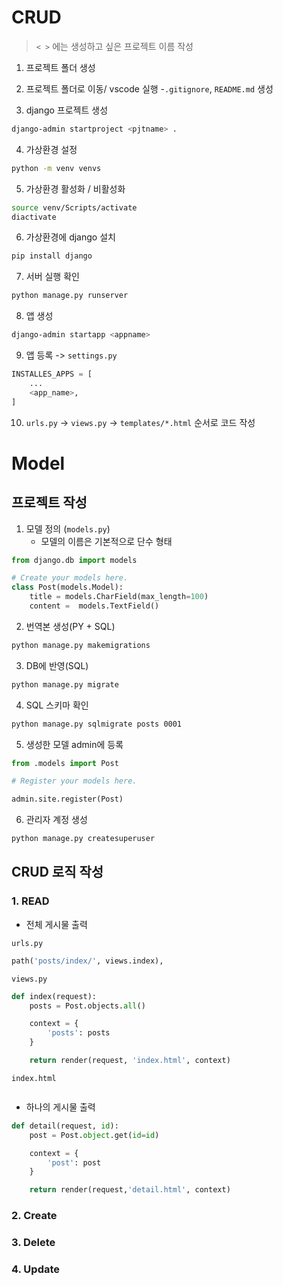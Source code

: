 # CRUD
> `< >` 에는 생성하고 싶은 프로젝트 이름 작성


1. 프로젝트 폴더 생성

2. 프로젝트 폴더로 이동/ vscode 실행
    -`.gitignore`, `README.md` 생성
3. django 프로젝트 생성
```bash
django-admin startproject <pjtname> .
```

4. 가상환경 설정
```bash
python -m venv venvs
```

5. 가상환경 활성화 / 비활성화
```bash
source venv/Scripts/activate
diactivate
```

6. 가상환경에 django 설치
```bash
pip install django
```

7. 서버 실행 확인
```bash
python manage.py runserver
```

8. 앱 생성
```bash
django-admin startapp <appname>
```
9. 앱 등록 -> `settings.py`
```python
INSTALLES_APPS = [
    ...
    <app_name>,
]
```

10. `urls.py` -> `views.py` -> `templates/*.html` 순서로 코드 작성

# Model
## 프로젝트 작성

1. 모델 정의 (`models.py`)
    - 모델의 이름은 기본적으로 단수 형태

```python 
from django.db import models

# Create your models here.
class Post(models.Model):
    title = models.CharField(max_length=100)
    content =  models.TextField()
```

2. 번역본 생성(PY + SQL)
```bash
python manage.py makemigrations
```

3. DB에 반영(SQL)
```bash
python manage.py migrate
```

4. SQL 스키마 확인
```bash
python manage.py sqlmigrate posts 0001
```

5. 생성한 모델 admin에 등록
```python
from .models import Post 

# Register your models here.

admin.site.register(Post)
```

6. 관리자 계정 생성
```bash
python manage.py createsuperuser
```

## CRUD 로직 작성

### 1. READ

- 전체 게시물 출력

`urls.py`
```python
path('posts/index/', views.index),
```
`views.py`
```python 
def index(request):
    posts = Post.objects.all()

    context = {
        'posts': posts
    }

    return render(request, 'index.html', context)
```

`index.html`
```python

```

- 하나의 게시물 출력
```python
def detail(request, id):
    post = Post.object.get(id=id)

    context = {
        'post': post
    }

    return render(request,'detail.html', context)
```

### 2. Create
 
### 3. Delete

### 4. Update